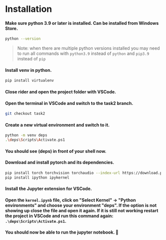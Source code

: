 # Installation
#### Make sure python 3.9 or later is installed. Can be installed from Windows Store.

```bash
python --version
```

> Note: when there are multiple python versions installed you may need to run all commands with `python3.9` instead of `python` and `pip3.9` instead of `pip`

#### Install venv in python.

```bash
pip install virtualenv
```

#### Close rider and open the project folder with VSCode.

#### Open the terminal in VSCode and switch to the task2 branch.

```bash
git checkout task2
```

#### Create a new virtual environment and switch to it.

```bash
python -m venv deps
.\deps\Scripts\Activate.ps1
```

#### You should see (deps) in front of your shell now.
#### Download and install pytorch and its dependencies.

```bash
pip install torch torchvision torchaudio --index-url https://download.pytorch.org/whl/cu124
pip install ipython ipykernel
```

#### Install the Jupyter extension for VSCode.

#### Open the `kernel.ipynb` file, click on "Select Kernel" -> "Python environments" and choose your environment "deps". If the option is not showing up close the file and open it again. If it is still not working restart the project in VSCode and run this command again: `.\deps\Scripts\Activate.ps1`.

#### You should now be able to run the jupyter notebook. 🚀